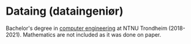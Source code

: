 # Dataing (dataingeniør)
Bachelor's degree in [computer engineering](https://www.ntnu.no/studier/ithingda) at NTNU Trondheim (2018-2021).
Mathematics are not included as it was done on paper.
